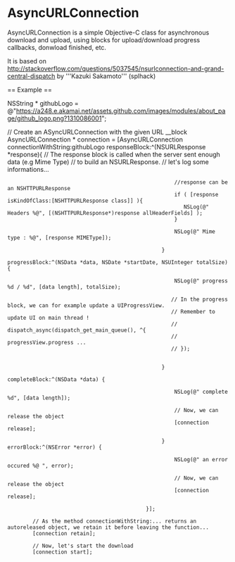 AsyncURLConnection
==================

AsyncURLConnection is a simple Objective-C class for asynchronous download and upload, using blocks for upload/download progress callbacks, donwload finished, etc.

It is based on http://stackoverflow.com/questions/5037545/nsurlconnection-and-grand-central-dispatch by '''Kazuki Sakamoto'''  (splhack)







== Example ==

 
 NSString * githubLogo = @"https://a248.e.akamai.net/assets.github.com/images/modules/about_page/github_logo.png?1310086001";
 
 // Create an ASyncURLConnection with the given URL
 __block AsyncURLConnection * connection = [AsyncURLConnection 
                                                     connectionWithString:githubLogo
                                                     responseBlock:^(NSURLResponse *response){
                                                        // The response block is called when the server sent enough data (e.g Mime Type) 
                                                        // to build an NSURLResponse.
                                                        // let's log some informations...
 
                                                         //response can be an NSHTTPURLResponse
                                                         if ( [response isKindOfClass:[NSHTTPURLResponse class]] ){
                                                            NSLog(@" Headers %@", [(NSHTTPURLResponse*)response allHeaderFields] );
                                                         }
                                                         
                                                         NSLog(@" Mime type : %@", [response MIMEType]);
                                                     
                                                     }
                                                     progressBlock:^(NSData *data, NSDate *startDate, NSUInteger totalSize){
 
                                                         NSLog(@" progress %d / %d", [data length], totalSize);

                                                        // In the progress block, we can for example update a UIProgressView.
                                                        // Remember to update UI on main thread !
                                                        // dispatch_async(dispatch_get_main_queue(), ^{
                                                        //    progressView.progress ...
                                                        // });

 
                                                     }
                                                     completeBlock:^(NSData *data) {
 
                                                         NSLog(@" complete %d", [data length]);
 
                                                         // Now, we can release the object
                                                         [connection release];
                                                     
                                                     } errorBlock:^(NSError *error) {
                                                         
                                                         NSLog(@" an error occured %@ ", error);
 
                                                         // Now, we can release the object                                                         
                                                         [connection release];
                                                     
                                                }];

            // As the method connectionWithString:... returns an autoreleased object, we retain it before leaving the function...
            [connection retain];
 
            // Now, let's start the download
            [connection start];
 
 
